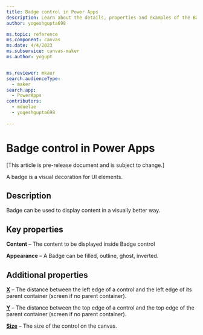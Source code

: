 ```yaml
---
title: Badge control in Power Apps
description: Learn about the details, properties and examples of the Badge control in Power Apps.
author: yogeshgupta698

ms.topic: reference
ms.component: canvas
ms.date: 4/4/2023
ms.subservice: canvas-maker
ms.author: yogupt


ms.reviewer: mkaur
search.audienceType: 
  - maker
search.app: 
  - PowerApps
contributors:
  - mduelae
  - yogeshgupta698
  
---
```

# Badge control in Power Apps

[This article is pre-release document and is subject to change.]

A badge is a visual decoration for UI elements.

## Description
Badge can be used to display content in a visually better way.

## Key properties
**Content** – The content to be displayed inside Badge control

**Appearance** – A Badge can be filled, outline, ghost, inverted.


## Additional properties

**[X](../properties-size-location.md)** – The distance between the left edge of a control and the left edge of its parent container (screen if no parent container).

**[Y](../properties-size-location.md)** – The distance between the top edge of a control and the top edge of the parent container (screen if no parent container).

**[Size](../properties-text.md)** – The size of the control on the canvas.





